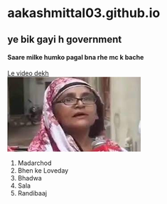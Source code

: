 # aakashmittal03.github.io
## ye bik gayi h government
#### Saare milke humko pagal bna rhe mc k bache
[Le video dekh](https://www.youtube.com/watch?v=t-bq1ScyUGI)<br>
<img src = "4.jpg">
1. Madarchod
2. Bhen ke Loveday
3. Bhadwa
4. Sala
5. Randibaaj

